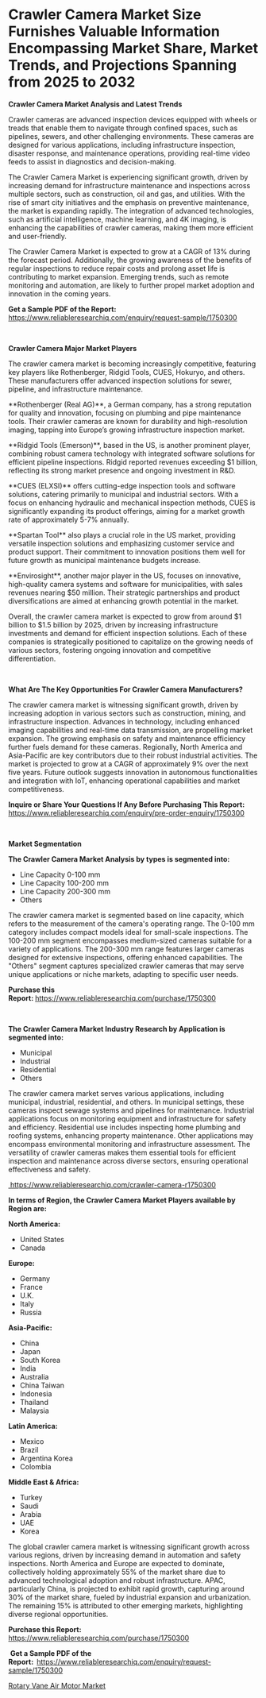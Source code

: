 <p><h1>Crawler Camera Market Size Furnishes Valuable Information Encompassing Market Share, Market Trends, and Projections Spanning from 2025 to 2032</h1></p><p><strong>Crawler Camera Market Analysis and Latest Trends</strong></p>
<p><p>Crawler cameras are advanced inspection devices equipped with wheels or treads that enable them to navigate through confined spaces, such as pipelines, sewers, and other challenging environments. These cameras are designed for various applications, including infrastructure inspection, disaster response, and maintenance operations, providing real-time video feeds to assist in diagnostics and decision-making.</p><p>The Crawler Camera Market is experiencing significant growth, driven by increasing demand for infrastructure maintenance and inspections across multiple sectors, such as construction, oil and gas, and utilities. With the rise of smart city initiatives and the emphasis on preventive maintenance, the market is expanding rapidly. The integration of advanced technologies, such as artificial intelligence, machine learning, and 4K imaging, is enhancing the capabilities of crawler cameras, making them more efficient and user-friendly.</p><p>The Crawler Camera Market is expected to grow at a CAGR of 13% during the forecast period. Additionally, the growing awareness of the benefits of regular inspections to reduce repair costs and prolong asset life is contributing to market expansion. Emerging trends, such as remote monitoring and automation, are likely to further propel market adoption and innovation in the coming years.</p></p>
<p><strong>Get a Sample PDF of the Report:&nbsp;</strong> <a href="https://www.reliableresearchiq.com/enquiry/request-sample/1750300?utm_campaign=2396&utm_medium=2&utm_source=Github&utm_content=ia&utm_term=19022025&utm_id=crawler-camera">https://www.reliableresearchiq.com/enquiry/request-sample/1750300</a></p>
<p>&nbsp;</p>
<p><strong>Crawler Camera Major Market Players</strong></p>
<p><p>The crawler camera market is becoming increasingly competitive, featuring key players like Rothenberger, Ridgid Tools, CUES, Hokuryo, and others. These manufacturers offer advanced inspection solutions for sewer, pipeline, and infrastructure maintenance.</p><p>**Rothenberger (Real AG)**, a German company, has a strong reputation for quality and innovation, focusing on plumbing and pipe maintenance tools. Their crawler cameras are known for durability and high-resolution imaging, tapping into Europe’s growing infrastructure inspection market.</p><p>**Ridgid Tools (Emerson)**, based in the US, is another prominent player, combining robust camera technology with integrated software solutions for efficient pipeline inspections. Ridgid reported revenues exceeding $1 billion, reflecting its strong market presence and ongoing investment in R&D.</p><p>**CUES (ELXSI)** offers cutting-edge inspection tools and software solutions, catering primarily to municipal and industrial sectors. With a focus on enhancing hydraulic and mechanical inspection methods, CUES is significantly expanding its product offerings, aiming for a market growth rate of approximately 5-7% annually.</p><p>**Spartan Tool** also plays a crucial role in the US market, providing versatile inspection solutions and emphasizing customer service and product support. Their commitment to innovation positions them well for future growth as municipal maintenance budgets increase.</p><p>**Envirosight**, another major player in the US, focuses on innovative, high-quality camera systems and software for municipalities, with sales revenues nearing $50 million. Their strategic partnerships and product diversifications are aimed at enhancing growth potential in the market.</p><p>Overall, the crawler camera market is expected to grow from around $1 billion to $1.5 billion by 2025, driven by increasing infrastructure investments and demand for efficient inspection solutions. Each of these companies is strategically positioned to capitalize on the growing needs of various sectors, fostering ongoing innovation and competitive differentiation.</p></p>
<p>&nbsp;</p>
<p><strong>What Are The Key Opportunities For Crawler Camera Manufacturers?</strong></p>
<p><p>The crawler camera market is witnessing significant growth, driven by increasing adoption in various sectors such as construction, mining, and infrastructure inspection. Advances in technology, including enhanced imaging capabilities and real-time data transmission, are propelling market expansion. The growing emphasis on safety and maintenance efficiency further fuels demand for these cameras. Regionally, North America and Asia-Pacific are key contributors due to their robust industrial activities. The market is projected to grow at a CAGR of approximately 9% over the next five years. Future outlook suggests innovation in autonomous functionalities and integration with IoT, enhancing operational capabilities and market competitiveness.</p></p>
<p><strong>Inquire or Share Your Questions If Any Before Purchasing This Report:</strong> <a href="https://www.reliableresearchiq.com/enquiry/pre-order-enquiry/1750300?utm_campaign=2396&utm_medium=2&utm_source=Github&utm_content=ia&utm_term=19022025&utm_id=crawler-camera">https://www.reliableresearchiq.com/enquiry/pre-order-enquiry/1750300</a></p>
<p>&nbsp;</p>
<p><strong>Market Segmentation</strong></p>
<p><strong>The Crawler Camera Market Analysis by types is segmented into:</strong></p>
<p><ul><li>Line Capacity 0-100 mm</li><li>Line Capacity 100-200 mm</li><li>Line Capacity 200-300 mm</li><li>Others</li></ul></p>
<p><p>The crawler camera market is segmented based on line capacity, which refers to the measurement of the camera's operating range. The 0-100 mm category includes compact models ideal for small-scale inspections. The 100-200 mm segment encompasses medium-sized cameras suitable for a variety of applications. The 200-300 mm range features larger cameras designed for extensive inspections, offering enhanced capabilities. The "Others" segment captures specialized crawler cameras that may serve unique applications or niche markets, adapting to specific user needs.</p></p>
<p><strong>Purchase this Report:&nbsp;</strong><a href="https://www.reliableresearchiq.com/purchase/1750300?utm_campaign=2396&utm_medium=2&utm_source=Github&utm_content=ia&utm_term=19022025&utm_id=crawler-camera">https://www.reliableresearchiq.com/purchase/1750300</a></p>
<p>&nbsp;</p>
<p><strong>The Crawler Camera Market Industry Research by Application is segmented into:</strong></p>
<p><ul><li>Municipal</li><li>Industrial</li><li>Residential</li><li>Others</li></ul></p>
<p><p>The crawler camera market serves various applications, including municipal, industrial, residential, and others. In municipal settings, these cameras inspect sewage systems and pipelines for maintenance. Industrial applications focus on monitoring equipment and infrastructure for safety and efficiency. Residential use includes inspecting home plumbing and roofing systems, enhancing property maintenance. Other applications may encompass environmental monitoring and infrastructure assessment. The versatility of crawler cameras makes them essential tools for efficient inspection and maintenance across diverse sectors, ensuring operational effectiveness and safety.</p></p>
<p><a href="https://www.reliableresearchiq.com/crawler-camera-r1750300?utm_campaign=2396&utm_medium=2&utm_source=Github&utm_content=ia&utm_term=19022025&utm_id=crawler-camera">&nbsp;https://www.reliableresearchiq.com/crawler-camera-r1750300</a></p>
<p><strong>In terms of Region, the Crawler Camera Market Players available by Region are:</strong></p>
<p>
    <p> <strong> North America: </strong>
        <ul>
            <li>United States</li>
            <li>Canada</li>
        </ul>
        </p> 
    <p> <strong> Europe: </strong>
        <ul>
            <li>Germany</li>
            <li>France</li>
            <li>U.K.</li>
            <li>Italy</li>
            <li>Russia</li>
        </ul>
        </p> 
    <p> <strong> Asia-Pacific: </strong>
        <ul>
            <li>China</li>
            <li>Japan</li>
            <li>South Korea</li>
            <li>India</li>
            <li>Australia</li>
            <li>China Taiwan</li>
            <li>Indonesia</li>
            <li>Thailand</li>
            <li>Malaysia</li>
        </ul>
        </p> 
    <p> <strong> Latin America: </strong>
        <ul>
            <li>Mexico</li>
            <li>Brazil</li>
            <li>Argentina Korea</li>
            <li>Colombia</li>
        </ul>
        </p> 
    <p> <strong> Middle East & Africa: </strong>
        <ul>
            <li>Turkey</li>
            <li>Saudi</li>
            <li>Arabia</li>
            <li>UAE</li>
            <li>Korea</li>
        </ul>
    </p>
    </p>
<p><p>The global crawler camera market is witnessing significant growth across various regions, driven by increasing demand in automation and safety inspections. North America and Europe are expected to dominate, collectively holding approximately 55% of the market share due to advanced technological adoption and robust infrastructure. APAC, particularly China, is projected to exhibit rapid growth, capturing around 30% of the market share, fueled by industrial expansion and urbanization. The remaining 15% is attributed to other emerging markets, highlighting diverse regional opportunities.</p></p>
<p><strong>Purchase this Report: </strong><a href="https://www.reliableresearchiq.com/purchase/1750300?utm_campaign=2396&utm_medium=2&utm_source=Github&utm_content=ia&utm_term=19022025&utm_id=crawler-camera">https://www.reliableresearchiq.com/purchase/1750300</a></p>
<p>&nbsp;<strong>Get a Sample PDF of the Report:&nbsp;&nbsp;</strong><a href="https://www.reliableresearchiq.com/enquiry/request-sample/1750300?utm_campaign=2396&utm_medium=2&utm_source=Github&utm_content=ia&utm_term=19022025&utm_id=crawler-camera">https://www.reliableresearchiq.com/enquiry/request-sample/1750300</a></p>
<p><strong></strong></p>
<p><p><a href="https://github.com/bolalfredia7777/Market-Research-Report-List-1/blob/main/rotary-vane-air-motor-market.md?utm_campaign=2396&utm_medium=2&utm_source=Github&utm_content=ia&utm_term=19022025&utm_id=crawler-camera">Rotary Vane Air Motor Market</a></p></p>
